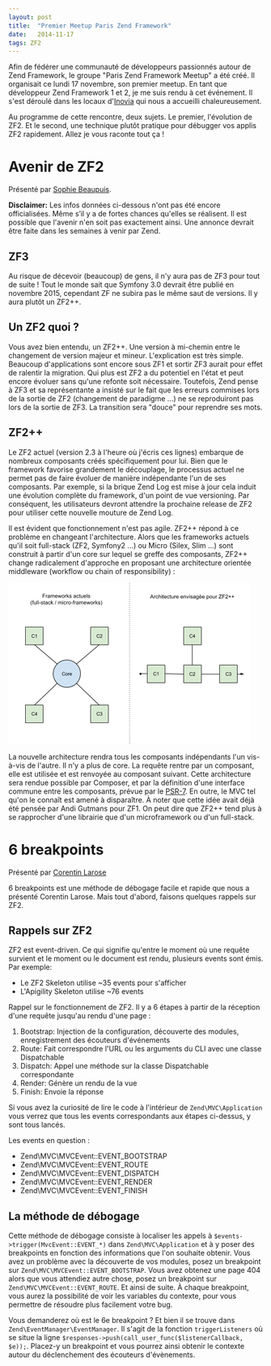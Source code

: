 ```yaml
---
layout: post
title:  "Premier Meetup Paris Zend Framework"
date:   2014-11-17
tags: ZF2 
---
```


Afin de fédérer une communauté de développeurs passionnés autour de Zend Framework, le groupe "Paris Zend Framework Meetup" a été créé. Il organisait ce lundi 17 novembre, son premier meetup. En tant que développeur Zend Framework 1 et 2, je me suis rendu à cet événement. Il s'est déroulé dans les locaux d'[Inovia](https://twitter.com/inoviateam) qui nous a accueilli chaleureusement.

Au programme de cette rencontre, deux sujets. Le premier, l'évolution de ZF2. Et le second, une technique plutôt pratique pour débugger vos applis ZF2 rapidement. Allez je vous raconte tout ça !

# Avenir de ZF2

Présenté par [Sophie Beaupuis](https://twitter.com/so_php_ie).

__Disclaimer:__ Les infos données ci-dessous n'ont pas été encore officialisées. Même s’il y a de fortes chances qu'elles se réalisent. Il est possible que l'avenir n'en soit pas exactement ainsi. Une annonce devrait être faite dans les semaines à venir par Zend.

## ZF3
Au risque de décevoir (beaucoup) de gens, il n'y aura pas de ZF3 pour tout de suite ! Tout le monde sait que Symfony 3.0 devrait être publié en novembre 2015, cependant ZF ne subira pas le même saut de versions. Il y aura plutôt un ZF2++.

## Un ZF2 quoi ?
Vous avez bien entendu, un ZF2++. Une version à mi-chemin entre le changement de version majeur et mineur. L'explication est très simple. Beaucoup d'applications sont encore sous ZF1 et sortir ZF3 aurait pour effet de ralentir la migration. Qui plus est ZF2 a du potentiel en l'état et peut encore évoluer sans qu'une refonte soit nécessaire. Toutefois, Zend pense à ZF3 et sa représentante a insisté sur le fait que les erreurs commises lors de la sortie de ZF2 (changement de paradigme ...) ne se reproduiront pas lors de la sortie de ZF3. La transition sera "douce" pour reprendre ses mots.

## ZF2++
Le ZF2 actuel (version 2.3 à l'heure où j'écris ces lignes) embarque de nombreux composants créés spécifiquement pour lui. Bien que le framework favorise grandement le découplage, le processus actuel ne permet pas de faire évoluer de manière indépendante l'un de ses composants. Par exemple, si la brique Zend Log est mise à jour cela induit une évolution complète du framework, d'un point de vue versioning. Par conséquent, les utilisateurs devront attendre la prochaine release de ZF2 pour utiliser cette nouvelle mouture de Zend Log.

Il est évident que fonctionnement n'est pas agile. ZF2++ répond à ce problème en changeant l'architecture. Alors que les frameworks actuels qu'il soit full-stack (ZF2, Symfony2 ...) ou Micro (Silex, Slim ...) sont construit à partir d'un core sur lequel se greffe des composants, ZF2++ change radicalement d'approche en proposant une architecture orientée middleware (workflow ou chain of responsibility) :

![Ceci est un schéma très simplifié](/assets/full-stack-micro-vs-zf2plusplus.png)

La nouvelle architecture rendra tous les composants indépendants l'un vis-à-vis de l'autre. Il n'y a plus de core. La requête rentre par un composant, elle est utilisée et est renvoyée au composant suivant. Cette architecture sera rendue possible par Composer, et par la définition d'une interface commune entre les composants, prévue par le [PSR-7](https://github.com/php-fig/fig-standards/blob/master/proposed/http-message.md). En outre, le MVC tel qu'on le connaît est amené à disparaître. À noter que cette idée avait déjà été pensée par Andi Gutmans pour ZF1. On peut dire que ZF2++ tend plus à se rapprocher d'une librairie que d'un microframework ou d'un full-stack.

# 6 breakpoints
Présenté par [Corentin Larose](https://twitter.com/corentinlarose)

6 breakpoints est une méthode de débogage facile et rapide que nous a présenté Corentin Larose. Mais tout d'abord, faisons quelques rappels sur ZF2.

## Rappels sur ZF2
ZF2 est event-driven. Ce qui signifie qu'entre le moment où une requête survient et le moment ou le document est rendu, plusieurs events sont émis.
Par exemple:
* Le ZF2 Skeleton utilise ~35 events pour s'afficher
* L'Apigility Skeleton utilise ~76 events

Rappel sur le fonctionnement de ZF2. Il y a 6 étapes à partir de la réception d'une requête jusqu'au rendu d'une page :

1. Bootstrap: Injection de la configuration, découverte des modules, enregistrement des écouteurs d'événements
2. Route: Fait correspondre l'URL ou les arguments du CLI avec une classe Dispatchable
3. Dispatch: Appel une méthode sur la classe Dispatchable correspondante
4. Render: Génère un rendu de la vue
5. Finish: Envoie la réponse

Si vous avez la curiosité de lire le code à l'intérieur de `Zend\MVC\Application` vous verrez que tous les events correspondants aux étapes ci-dessus, y sont tous lancés.

Les events en question :

* Zend\MVC\MVCEvent::EVENT_BOOTSTRAP
* Zend\MVC\MVCEvent::EVENT_ROUTE
* Zend\MVC\MVCEvent::EVENT_DISPATCH
* Zend\MVC\MVCEvent::EVENT_RENDER
* Zend\MVC\MVCEvent::EVENT_FINISH

## La méthode de débogage
Cette méthode de débogage consiste à localiser les appels à `$events->trigger(MvcEvent::EVENT_*)` dans `Zend\MVC\Application` et à y poser des breakpoints en fonction des informations que l'on souhaite obtenir.
Vous avez un problème avec la découverte de vos modules, posez un breakpoint sur `Zend\MVC\MVCEvent::EVENT_BOOTSTRAP`. Vous avez obtenez une page 404 alors que vous attendiez autre chose, posez un breakpoint sur `Zend\MVC\MVCEvent::EVENT_ROUTE`. Et ainsi de suite.
À chaque breakpoint, vous aurez la possibilité de voir les variables du contexte, pour vous permettre de résoudre plus facilement votre bug.

Vous demanderez où est le 6e breakpoint ?
Et bien il se trouve dans `Zend\EventManager\EventManager`. Il s'agit de la fonction `triggerListeners` où se situe  la ligne `$responses->push(call_user_func($listenerCallback, $e));`.
Placez-y un breakpoint et vous pourrez ainsi obtenir le contexte autour du déclenchement des écouteurs d'évènements.
